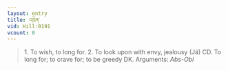 ```yaml
---
layout: entry
title: འཁྲེན་
vid: Hill:0191
vcount: 0
---
```

> 1\. To wish, to long for\. 2\. To look upon with envy, jealousy (Jä) CD\. To long for; to crave for; to be greedy DK\.
> Arguments: _Abs-Obl_


